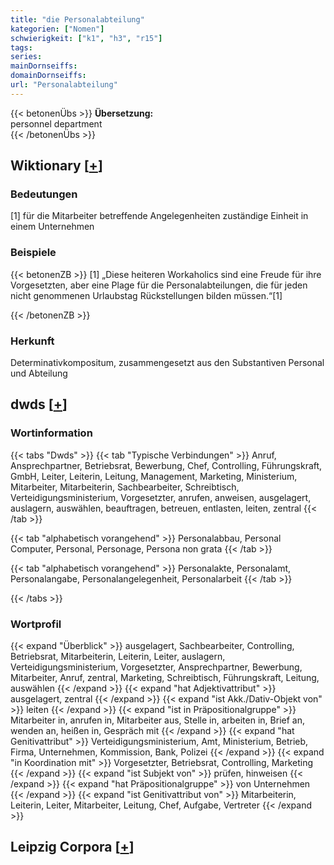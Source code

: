 ```yaml
---
title: "die Personalabteilung"
kategorien: ["Nomen"]
schwierigkeit: ["k1", "h3", "r15"]
tags:
series:
mainDornseiffs:
domainDornseiffs:
url: "Personalabteilung"
---
```


{{< betonenÜbs >}}
**Übersetzung:**  
personnel  department  
{{< /betonenÜbs >}}

## Wiktionary [[+](https://de.wiktionary.org/wiki/Personalabteilung)]

### Bedeutungen
[1] für die Mitarbeiter betreffende Angelegenheiten zuständige Einheit in einem Unternehmen  

### Beispiele
{{< betonenZB >}}
[1] „Diese heiteren Workaholics sind eine Freude für ihre Vorgesetzten, aber eine Plage für die Personalabteilungen, die für jeden nicht genommenen Urlaubstag Rückstellungen bilden müssen.“[1]  

{{< /betonenZB >}}
### Herkunft
Determinativkompositum, zusammengesetzt aus den Substantiven Personal und Abteilung  



## dwds [[+](https://www.dwds.de/wb/Personalabteilung)]

### Wortinformation
{{< tabs "Dwds" >}}
{{< tab "Typische Verbindungen" >}}
Anruf, Ansprechpartner, Betriebsrat, Bewerbung, Chef, Controlling, Führungskraft, GmbH, Leiter, Leiterin, Leitung, Management, Marketing, Ministerium, Mitarbeiter, Mitarbeiterin, Sachbearbeiter, Schreibtisch, Verteidigungsministerium, Vorgesetzter, anrufen, anweisen, ausgelagert, auslagern, auswählen, beauftragen, betreuen, entlasten, leiten, zentral
{{< /tab >}}

{{< tab "alphabetisch vorangehend" >}}
Personalabbau, Personal Computer, Personal, Personage, Persona non grata
{{< /tab >}}

{{< tab "alphabetisch vorangehend" >}}
Personalakte, Personalamt, Personalangabe, Personalangelegenheit, Personalarbeit
{{< /tab >}}

{{< /tabs >}}

### Wortprofil
{{< expand "Überblick" >}} ausgelagert, Sachbearbeiter, Controlling, Betriebsrat, Mitarbeiterin, Leiterin, Leiter, auslagern, Verteidigungsministerium, Vorgesetzter, Ansprechpartner, Bewerbung, Mitarbeiter, Anruf, zentral, Marketing, Schreibtisch, Führungskraft, Leitung, auswählen {{< /expand >}}
{{< expand "hat Adjektivattribut" >}} ausgelagert, zentral {{< /expand >}}
{{< expand "ist Akk./Dativ-Objekt von" >}} leiten {{< /expand >}}
{{< expand "ist in Präpositionalgruppe" >}} Mitarbeiter in, anrufen in, Mitarbeiter aus, Stelle in, arbeiten in, Brief an, wenden an, heißen in, Gespräch mit {{< /expand >}}
{{< expand "hat Genitivattribut" >}} Verteidigungsministerium, Amt, Ministerium, Betrieb, Firma, Unternehmen, Kommission, Bank, Polizei {{< /expand >}}
{{< expand "in Koordination mit" >}} Vorgesetzter, Betriebsrat, Controlling, Marketing {{< /expand >}}
{{< expand "ist Subjekt von" >}} prüfen, hinweisen {{< /expand >}}
{{< expand "hat Präpositionalgruppe" >}} von Unternehmen {{< /expand >}}
{{< expand "ist Genitivattribut von" >}} Mitarbeiterin, Leiterin, Leiter, Mitarbeiter, Leitung, Chef, Aufgabe, Vertreter {{< /expand >}}

## Leipzig Corpora [[+](https://corpora.uni-leipzig.de/en/res?word=Personalabteilung&corpusId=deu_newscrawl-public_2018)]


